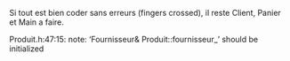 Si tout est bien coder sans erreurs (fingers crossed), il reste Client, Panier et Main a faire.

Produit.h:47:15: note: ‘Fournisseur& Produit::fournisseur_’ should be initialized